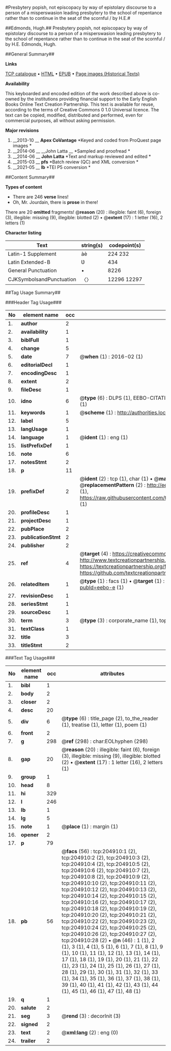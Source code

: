 #Presbytery popish, not episcopacy by way of epistolary discourse to a person of a misperswasion leading presbytery to the school of repentance rather than to continue in the seat of the scornful / by H.E.#

##Edmonds, Hugh.##
Presbytery popish, not episcopacy by way of epistolary discourse to a person of a misperswasion leading presbytery to the school of repentance rather than to continue in the seat of the scornful / by H.E.
Edmonds, Hugh.

##General Summary##

**Links**

[TCP catalogue](http://www.ota.ox.ac.uk/tcp/)  • 
[HTML](http://tei.it.ox.ac.uk/tcp/Texts-HTML/free/B21/B21553.html)  • 
[EPUB](http://tei.it.ox.ac.uk/tcp/Texts-EPUB/free/B21/B21553.epub) • 
[Page images (Historical Texts)](https://historicaltexts.jisc.ac.uk/eebo-11209932e)

**Availability**

This keyboarded and encoded edition of the work described above is co-owned by the
    institutions providing financial support to the Early English Books Online Text Creation
    Partnership. This text is available for reuse, according to the terms of  Creative Commons 0 1.0 Universal
    licence. The text can be copied, modified, distributed and performed, even for commercial
    purposes, all without asking permission.

**Major revisions**

1. __2013-10 __ __Apex CoVantage__ *Keyed and coded from ProQuest page images *
1. __2014-06 __ __John Latta __ *Sampled and proofread *
1. __2014-06 __ __John Latta__ *Text and markup reviewed and edited *
1. __2015-03 __ __pfs__ *Batch review (QC) and XML conversion *
1. __2021-05 __ __lb__ *TEI P5 conversion *

##Content Summary##

**Types of content**

  * There are 246 **verse** lines!
  * Oh, Mr. Jourdain, there is **prose** in there!

There are 20 **omitted** fragments! 
 @__reason__ (20) : illegible: faint (6), foreign (3), illegible: missing (9), illegible: blotted (2)  •  @__extent__ (17) : 1 letter (16), 2 letters (1)

**Character listing**


|Text|string(s)|codepoint(s)|
|---|---|---|
|Latin-1 Supplement|àè|224 232|
|Latin Extended-B|Ʋ|434|
|General Punctuation|•|8226|
|CJKSymbolsandPunctuation|〈〉|12296 12297|

##Tag Usage Summary##

###Header Tag Usage###

|No|element name|occ|attributes|
|---|---|---|---|
|1.|__author__|2||
|2.|__availability__|1||
|3.|__biblFull__|1||
|4.|__change__|5||
|5.|__date__|7| @__when__ (1) : 2016-02 (1)|
|6.|__editorialDecl__|1||
|7.|__encodingDesc__|1||
|8.|__extent__|2||
|9.|__fileDesc__|1||
|10.|__idno__|6| @__type__ (6) : DLPS (1), EEBO-CITATION (1), VID (1), EEBO-PROQUEST (1), STC (1), OCLC (1)|
|11.|__keywords__|1| @__scheme__ (1) : http://authorities.loc.gov/ (1)|
|12.|__label__|5||
|13.|__langUsage__|1||
|14.|__language__|1| @__ident__ (1) : eng (1)|
|15.|__listPrefixDef__|1||
|16.|__note__|6||
|17.|__notesStmt__|2||
|18.|__p__|11||
|19.|__prefixDef__|2| @__ident__ (2) : tcp (1), char (1)  •  @__matchPattern__ (2) : ([0-9\-]+):([0-9IVX]+) (1), (.+) (1)  •  @__replacementPattern__ (2) : http://eebo.chadwyck.com/downloadtiff?vid=$1&page=$2 (1), https://raw.githubusercontent.com/textcreationpartnership/Texts/master/tcpchars.xml#$1 (1)|
|20.|__profileDesc__|1||
|21.|__projectDesc__|1||
|22.|__pubPlace__|2||
|23.|__publicationStmt__|2||
|24.|__publisher__|2||
|25.|__ref__|4| @__target__ (4) : https://creativecommons.org/publicdomain/zero/1.0/ (1), http://www.textcreationpartnership.org/docs/. (1), https://textcreationpartnership.org/faq/#faq05 (1), https://github.com/textcreationpartnership (1)|
|26.|__relatedItem__|1| @__type__ (1) : facs (1)  •  @__target__ (1) : https://data.historicaltexts.jisc.ac.uk/view?pubId=eebo-e (1)|
|27.|__revisionDesc__|1||
|28.|__seriesStmt__|1||
|29.|__sourceDesc__|1||
|30.|__term__|3| @__type__ (3) : corporate_name (1), topical_term (2)|
|31.|__textClass__|1||
|32.|__title__|3||
|33.|__titleStmt__|2||


###Text Tag Usage###

|No|element name|occ|attributes|
|---|---|---|---|
|1.|__bibl__|1||
|2.|__body__|2||
|3.|__closer__|2||
|4.|__desc__|20||
|5.|__div__|6| @__type__ (6) : title_page (2), to_the_reader (1), treatise (1), letter (1), poem (1)|
|6.|__front__|2||
|7.|__g__|298| @__ref__ (298) : char:EOLhyphen (298)|
|8.|__gap__|20| @__reason__ (20) : illegible: faint (6), foreign (3), illegible: missing (9), illegible: blotted (2)  •  @__extent__ (17) : 1 letter (16), 2 letters (1)|
|9.|__group__|1||
|10.|__head__|8||
|11.|__hi__|329||
|12.|__l__|246||
|13.|__lb__|1||
|14.|__lg__|5||
|15.|__note__|1| @__place__ (1) : margin (1)|
|16.|__opener__|2||
|17.|__p__|79||
|18.|__pb__|56| @__facs__ (56) : tcp:204910:1 (2), tcp:204910:2 (2), tcp:204910:3 (2), tcp:204910:4 (2), tcp:204910:5 (2), tcp:204910:6 (2), tcp:204910:7 (2), tcp:204910:8 (2), tcp:204910:9 (2), tcp:204910:10 (2), tcp:204910:11 (2), tcp:204910:12 (2), tcp:204910:13 (2), tcp:204910:14 (2), tcp:204910:15 (2), tcp:204910:16 (2), tcp:204910:17 (2), tcp:204910:18 (2), tcp:204910:19 (2), tcp:204910:20 (2), tcp:204910:21 (2), tcp:204910:22 (2), tcp:204910:23 (2), tcp:204910:24 (2), tcp:204910:25 (2), tcp:204910:26 (2), tcp:204910:27 (2), tcp:204910:28 (2)  •  @__n__ (46) : 1 (1), 2 (1), 3 (1), 4 (1), 5 (1), 6 (1), 7 (1), 8 (1), 9 (1), 10 (1), 11 (1), 12 (1), 13 (1), 14 (1), 17 (1), 18 (1), 19 (1), 20 (1), 21 (1), 22 (1), 23 (1), 24 (1), 25 (1), 26 (1), 27 (1), 28 (1), 29 (1), 30 (1), 31 (1), 32 (1), 33 (1), 34 (1), 35 (1), 36 (1), 37 (1), 38 (1), 39 (1), 40 (1), 41 (1), 42 (1), 43 (1), 44 (1), 45 (1), 46 (1), 47 (1), 48 (1)|
|19.|__q__|1||
|20.|__salute__|2||
|21.|__seg__|3| @__rend__ (3) : decorInit (3)|
|22.|__signed__|2||
|23.|__text__|2| @__xml:lang__ (2) : eng (0)|
|24.|__trailer__|2||
